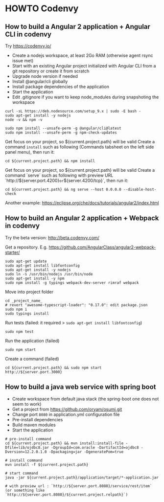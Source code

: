 # HOWTO Codenvy

## How to build a Angular 2 application + Angular CLI in codenvy

Try https://codenvy.io/

- Create a nodejs workspace, at least 2Go RAM (otherwise agent rsync issue met)
- Start with an existing Angular project initialized with Angular CLI from a git repository or create it from scratch
- Upgrade node version if needed
- Install @angular/cli globally
- Install package dependencies of the application
- Start the application
- Edit .gitignore if you want to keep node_modules during snapshoting the workspace

```
curl -sL https://deb.nodesource.com/setup_9.x | sudo -E bash -
sudo apt-get install -y nodejs
node -v && npm -v

sudo npm install --unsafe-perm -g @angular/cli@latest
sudo npm install --unsafe-perm -g npm-check-updates
```

Get focus on your project, so ${current.project.path} will be valid
Create a command `install` such as following (Commands tabsheet on the left side panel menu), then run it:
```
cd ${current.project.path} && npm install
```

Get focus on your project, so ${current.project.path} will be valid
Create a command `serve` such as following with preview URL `http://${server.port.4200}` or `${server.4200/tcp}`, then run it:
```
cd ${current.project.path} && ng serve --host 0.0.0.0 --disable-host-check
```

Another example: https://eclipse.org/che/docs/tutorials/angular2/index.html


## How to build an Angular 2 application + Webpack in codenvy

Try the beta version: http://beta.codenvy.com/

Get a repository. E.g. https://github.com/AngularClass/angular2-webpack-starter/
```
sudo apt-get update
sudo apt-get install libfontconfig
sudo apt-get install -y nodejs
sudo ln -s /usr/bin/nodejs /usr/bin/node
sudo apt-get install -y npm
sudo npm install -g typings webpack-dev-server rimraf webpack
```

Move into project folder
```
cd _project_name_
# revert "awesome-typescript-loader": "0.17.0": edit package.json
sudo npm i
sudo typings install
```

Run tests (failed: it required > `sudo apt-get install libfontconfig`)
```
sudo npm test
```

Run the application (failed)
```
sudo npm start
```

Create a command (failed)
```
cd ${current.project.path} && sudo npm start
http://${server.port.3000}
```

## How to build a java web service with spring boot

- Create workspace from default java stack (the spring-boot one does not seem to work)
- Get a project from https://github.com/oryam/osumi.git
- Change port `8080` in application.yml configuration file
- Pre-install dependencies
- Build maven modules
- Start the application

```
# pre-install command
cd ${current.project.path} && mvn install:install-file -Dfile=lib/ojdbc8.jar -DgroupId=com.oracle -DartifactId=ojdbc8 -Dversion=12.2.0.1.0 -Dpackaging=jar -DgeneratePom=true

# install command
mvn install -f ${current.project.path}

# start command
java -jar ${current.project.path}/application/target/*-application.jar

# with preview url : `http://${server.port.8080}/service/rest/item` (or something like `http://${server.port.8080}/${current.project.relpath}`)
```
